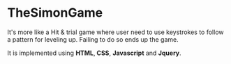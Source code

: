 # TheSimonGame
It's more like a Hit &amp; trial game where user need to use keystrokes to follow a pattern for leveling up. Failing to do so ends up the game.

It is implemented using  <b>HTML</b>,<b> CSS</b>, <b>Javascript</b> and <b>Jquery</b>.
